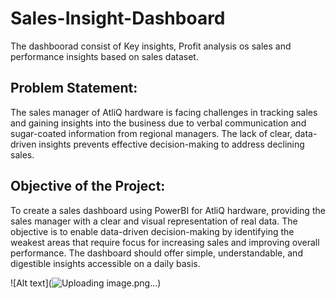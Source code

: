 # Sales-Insight-Dashboard
The dashboorad consist of Key insights, Profit analysis os sales and performance insights based on sales dataset.
## Problem Statement:
The sales manager of AtliQ hardware is facing challenges in tracking sales and gaining insights into the business due to verbal communication and sugar-coated information from regional managers. The lack of clear, data-driven insights prevents effective decision-making to address declining sales.

## Objective of the Project:
To create a sales dashboard using PowerBI for AtliQ hardware, providing the sales manager with a clear and visual representation of real data.
The objective is to enable data-driven decision-making by identifying the weakest areas that require focus for increasing sales and improving overall performance.
The dashboard should offer simple, understandable, and digestible insights accessible on a daily basis.

![Alt text](![Uploading image.png…]())
